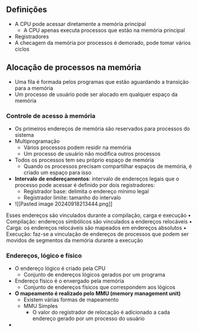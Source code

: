 ## Definições
- A CPU pode acessar diretamente a memória principal
	- A CPU apenas executa processos que estão na memória principal
- Registradores
- A checagem da memória por processos é demorado, pode tomar vários ciclos

## Alocação de processos na memória
- Uma fila é formada pelos programas que estão aguardando a transição para a memória
- Um processo de usuário pode ser alocado em qualquer espaço da memória
### Controle de acesso à memória
- Os primeiros endereços de memória são reservados para processos do sistema
- Multiprogramação
	- Vários processos podem residir na memória
	- Um processo de usuário não modifica outros processos
- Todos os processos tem seu próprio espaço de memória
	- Quando os processos precisam compartilhar espaços de memória, é criado um espaço para isso
- **Intervalo de endereçamentos**: intervalo de endereços legais que o processo pode acessar é definido por dois registradores:
	- Registrador base: delimita o endereço mínimo legal
	- Registrador limite: tamanho do intervalo
- ![[Pasted image 20240918213444.png]]

Esses endereços são vinculados durante a compilação, carga e execução • Compilação: endereços simbólicos são vinculados a endereços relocáveis • Carga: os endereços relocáveis são mapeados em endereços absolutos • Execução: faz-se a vinculação de endereços de processos que podem ser movidos de segmentos da memória durante a execução
### Endereços, lógico e físico
- O endereço lógico é criado pela CPU
	- Conjunto de endereços lógicos gerados por um programa
- Endereço físico é o enxergado pela memória
	- Conjunto de endereços físicos que correspondem aos lógicos
- **O mapeamento é realizado pelo MMU (memory management unit)**
	- Existem várias formas de mapeamento
	- MMU Simples
		- O valor do registrador de relocação é adicionado a cada endereço gerado por um processo do usuário
- 


